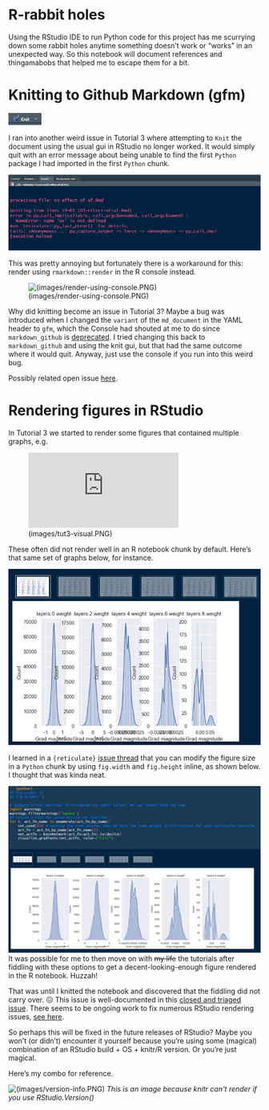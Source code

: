 # R-rabbit holes

Using the RStudio IDE to run Python code for this project has me
scurrying down some rabbit holes anytime something doesn’t work or
“works” in an unexpected way. So this notebook will document references
and thingamabobs that helped me to escape them for a bit.

# Knitting to Github Markdown (gfm)

![](images/knit-gui.PNG)

I ran into another weird issue in Tutorial 3 where attempting to `Knit`
the document using the usual gui in RStudio no longer worked. It would
simply quit with an error message about being unable to find the first
`Python` package I had imported in the first `Python` chunk.

![](images/render-using-knit-gui.PNG)

This was pretty annoying but fortunately there is a workaround for this:
render using `rmarkdown::render` in the R console instead.

<figure>
<img
src="https://github.com/rstudio/reticulate/issues/863#issuecomment-1096556772"
alt="(images/render-using-console.PNG)" />
<figcaption
aria-hidden="true">(images/render-using-console.PNG)</figcaption>
</figure>

Why did knitting become an issue in Tutorial 3? Maybe a bug was
introduced when I changed the `variant` of the `md_document` in the YAML
header to `gfm`, which the Console had shouted at me to do since
`markdown_github` is
[deprecated](https://github.com/r-lib/pkgdown/pull/1473). I tried
changing this back to `markdown_github` and using the knit gui, but that
had the same outcome where it would quit. Anyway, just use the console
if you run into this weird bug.

Possibly related open issue
[here](https://github.com/rstudio/reticulate/issues/863).

# Rendering figures in RStudio

In Tutorial 3 we started to render some figures that contained multiple
graphs, e.g.

<figure>
<embed
src="https://uvadlc-notebooks.readthedocs.io/en/latest/tutorial_notebooks/tutorial3/Activation_Functions.html#Visualizing-the-gradient-flow-after-initialization" />
<figcaption aria-hidden="true">(images/tut3-visual.PNG)</figcaption>
</figure>

These often did not render well in an R notebook chunk by default.
Here’s that same set of graphs below, for instance.

![](images/tut3-visual-rchunk-bad.PNG)

I learned in a `{reticulate}` [issue
thread](https://github.com/rstudio/reticulate/issues/1140#issuecomment-1625607199)
that you can modify the figure size in a `Python` chunk by using
`fig.width` and `fig.height` inline, as shown below. I thought that was
kinda neat.

![](images/tut3-visual-rchunk-better.PNG)It was possible for me to then
move on with ~~my life~~ the tutorials after fiddling with these options
to get a decent-looking-enough figure rendered in the R notebook.
Huzzah!

That was until I knitted the notebook and discovered that the fiddling
did not carry over. 😖 This issue is well-documented in this [closed and
triaged
issue](https://github.com/rstudio/rstudio/issues/4521#issuecomment-1414371481).
There seems to be ongoing work to fix numerous RStudio rendering issues,
[see here](https://github.com/rstudio/rstudio/issues/12740).

So perhaps this will be fixed in the future releases of RStudio? Maybe
you won’t (or didn’t) encounter it yourself because you’re using some
(magical) combination of an RStudio build + OS + knitr/R version. Or
you’re just magical.

Here’s my combo for reference.

![(images/version-info.PNG)](https://community.rstudio.com/t/rstudio-version-not-found-on-knit/8088/3)
*This is an image because knitr can't render if you use
RStudio.Version()*
